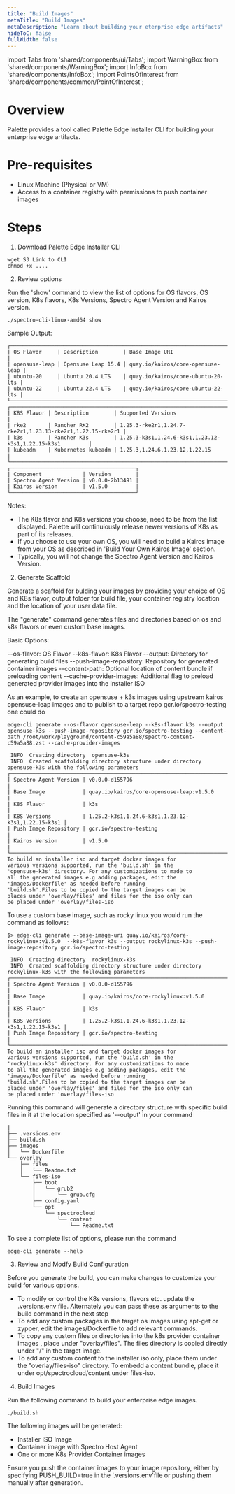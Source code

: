```yaml
---
title: "Build Images"
metaTitle: "Build Images"
metaDescription: "Learn about building your eterprise edge artifacts"
hideToC: false
fullWidth: false
---
```


import Tabs from 'shared/components/ui/Tabs';
import WarningBox from 'shared/components/WarningBox';
import InfoBox from 'shared/components/InfoBox';
import PointsOfInterest from 'shared/components/common/PointOfInterest';

# Overview

Palette provides a tool called Palette Edge Installer CLI for building your enterprise edge artifacts.

# Pre-requisites

- Linux Machine (Physical or VM)
- Access to a container registry with permissions to push container images

# Steps

1. Download Palette Edge Installer CLI

```
wget S3 Link to CLI
chmod +x ....
```

2. Review options

Run the 'show' command to view the list of options for OS flavors, OS version, K8s flavors, K8s Versions, Spectro Agent Version and Kairos version.

```
./spectro-cli-linux-amd64 show
```

Sample Output:

```
┌────────────────────────────────────────────────────────────────────────┐
| OS Flavor     | Description        | Base Image URI                    |
| opensuse-leap | Opensuse Leap 15.4 | quay.io/kairos/core-opensuse-leap |
| ubuntu-20     | Ubuntu 20.4 LTS    | quay.io/kairos/core-ubuntu-20-lts |
| ubuntu-22     | Ubuntu 22.4 LTS    | quay.io/kairos/core-ubuntu-22-lts |
└────────────────────────────────────────────────────────────────────────┘
┌─────────────────────────────────────────────────────────────────────────────────────────────┐
| K8S Flavor | Description        | Supported Versions                                        |
| rke2       | Rancher RK2        | 1.25.3-rke2r1,1.24.7-rke2r1,1.23.13-rke2r1,1.22.15-rke2r1 |
| k3s        | Rancher K3s        | 1.25.3-k3s1,1.24.6-k3s1,1.23.12-k3s1,1.22.15-k3s1         |
| kubeadm    | Kubernetes kubeadm | 1.25.3,1.24.6,1.23.12,1.22.15                             |
└─────────────────────────────────────────────────────────────────────────────────────────────┘
┌────────────────────────────────────────┐
| Component             | Version        |
| Spectro Agent Version | v0.0.0-2b13491 |
| Kairos Version        | v1.5.0         |
└────────────────────────────────────────┘
```

Notes:

- The K8s flavor and K8s versions you choose, need to be from the list displayed. Palette will continuiously release newer versions of K8s as part of its releases.
- If you choose to use your own OS, you will need to build a Kairos image from your OS as described in 'Build Your Own Kairos Image' section.
- Typically, you will not change the Spectro Agent Version and Kairos Version.

2. Generate Scaffold

Generate a scaffold for bulding your images by providing your choice of OS and K8s flavor, output folder for build file, your container registry location and the location of your user data file.

The "generate" command generates files and directories based on os and k8s flavors or even custom base images.

Basic Options:

--os-flavor: OS Flavor
--k8s-flavor: K8s Flavor
--output: Directory for generating build files
--push-image-repository: Repository for generated container images
--content-path: Optional location of content bundle if preloading content
--cache-provider-images: Additional flag to preload generated provider images into the installer ISO

As an example, to create an opensuse + k3s images using upstream kairos opensuse-leap images and to publish to a target repo gcr.io/spectro-testing one could do

```
edge-cli generate --os-flavor opensuse-leap --k8s-flavor k3s --output opensuse-k3s --push-image-repository gcr.io/spectro-testing --content-path /root/work/playground/content-c59a5a88/spectro-content-c59a5a88.zst --cache-provider-images   
 
 INFO  Creating directory  opensuse-k3s
 INFO  Created scaffolding directory structure under directory opensuse-k3s with the following parameters
┌───────────────────────────────────────────────────────────────────────────┐
| Spectro Agent Version | v0.0.0-d155796                                    |
| Base Image            | quay.io/kairos/core-opensuse-leap:v1.5.0          |
| K8S Flavor            | k3s                                               |
| K8S Versions          | 1.25.2-k3s1,1.24.6-k3s1,1.23.12-k3s1,1.22.15-k3s1 |
| Push Image Repository | gcr.io/spectro-testing                            |
| Kairos Version        | v1.5.0                                            |
└───────────────────────────────────────────────────────────────────────────┘
To build an installer iso and target docker images for
various versions supported, run the 'build.sh' in the
'opensuse-k3s' directory. For any customizations to made to
all the generated images e.g adding packages, edit the
'images/Dockerfile' as needed before running
'build.sh'.Files to be copied to the target images can be
places under 'overlay/files' and files for the iso only can
be placed under 'overlay/files-iso
```

To use a custom base image, such as rocky linux you would run the command as follows:

```
$> edge-cli generate --base-image-uri quay.io/kairos/core-rockylinux:v1.5.0  --k8s-flavor k3s --output rockylinux-k3s --push-image-repository gcr.io/spectro-testing 

 INFO  Creating directory  rockylinux-k3s
 INFO  Created scaffolding directory structure under directory rockylinux-k3s with the following parameters
┌───────────────────────────────────────────────────────────────────────────┐
| Spectro Agent Version | v0.0.0-d155796                                    |
| Base Image            | quay.io/kairos/core-rockylinux:v1.5.0             |
| K8S Flavor            | k3s                                               |
| K8S Versions          | 1.25.2-k3s1,1.24.6-k3s1,1.23.12-k3s1,1.22.15-k3s1 |
| Push Image Repository | gcr.io/spectro-testing                            |
└───────────────────────────────────────────────────────────────────────────┘
To build an installer iso and target docker images for
various versions supported, run the 'build.sh' in the
'rockylinux-k3s' directory. For any customizations to made
to all the generated images e.g adding packages, edit the
'images/Dockerfile' as needed before running
'build.sh'.Files to be copied to the target images can be
places under 'overlay/files' and files for the iso only can
be placed under 'overlay/files-iso
```

Running this command will generate a directory structure with specific build files in it at the location specified as '--output' in your command

```
|
├── .versions.env
├── build.sh
├── images
│   └── Dockerfile
└── overlay
    ├── files
    │   └── Readme.txt
    └── files-iso
        ├── boot
        │   └── grub2
        │       └── grub.cfg
        ├── config.yaml
        └── opt
            └── spectrocloud
                └── content
                    └── Readme.txt
```

To see a complete list of options, please run the command

```
edge-cli generate --help
```

3. Review and Modfy Build Configuration

Before you generate the build, you can make changes to customize your build for various options.

- To modify or control the K8s versions, flavors etc. update the .versions.env file. Alternately you can pass these as arguments to the build command in the next step
- To add any custom packages in the target os images using apt-get or zypper, edit the images/Dockerfile to add relevant commands.
- To copy any custom files or directories into the k8s provider container  images , place under "overlay/files". The files directory is copied directly under "/" in the target image.
- To add any custom content to the installer iso only, place them under the "overlay/files-iso" directory. To embedd a content bundle, place it under opt/spectrocloud/content under files-iso.

4. Build Images

Run the following command to build your enterprise edge images.

```
./build.sh
```

The following images will be generated:

- Installer ISO Image
- Container image with Spectro Host Agent
- One or more K8s Provider Container images

Ensure you push the container images to your image repository, either by specifying PUSH_BUILD=true in the '.versions.env'file or pushing them manually after generation.
